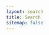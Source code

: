 ```yaml
---
layout: search
title: Search
sitemap: false
---
```


<ul id="search-results"></ul>

<script>
  window.store = {
    {% for post in site.posts %}
      "{{ post.url | slugify }}": {
        "title": "{{ post.title | xml_escape }}",
        "description": "{{ post.description | xml_escape }}",
        "date": "{{ post.date | date: '%d/%m/%Y' }}",
        "author": "{{ post.author | xml_escape }}",
        "tags": "{{ post.categories | join: ', ' }}",
        "image": "{{ post.image.path | prepend: site.baseurl }}",
        "url": "{{ post.url | prepend: site.baseurl | xml_escape }}",
        "content": {{ post.content | strip_html | strip_newlines | jsonify }}
      }
      {% unless forloop.last %},{% endunless %}
    {% endfor %}
  };
</script>

<script src="{{ "/js/lunr/lunr.min.js" | prepend: site.baseurl }}"></script>
<script src="{{ "/js/search/search.js" | prepend: site.baseurl }}"></script>
